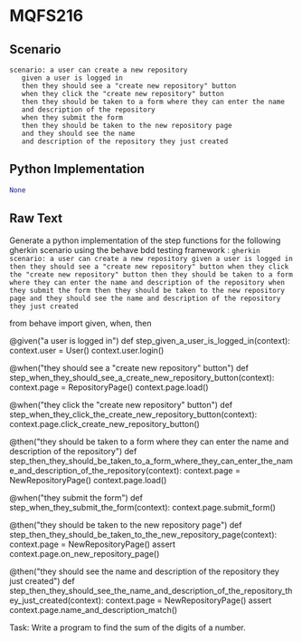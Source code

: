 # MQFS216
## Scenario
```gherkin
scenario: a user can create a new repository 
   given a user is logged in 
   then they should see a "create new repository" button 
   when they click the "create new repository" button 
   then they should be taken to a form where they can enter the name 
   and description of the repository 
   when they submit the form 
   then they should be taken to the new repository page 
   and they should see the name 
   and description of the repository they just created
```


## Python Implementation
```python
None
```


## Raw Text
Generate a python implementation of the step functions for the following gherkin scenario using the behave bdd testing framework : ```gherkin scenario: a user can create a new repository given a user is logged in then they should see a "create new repository" button when they click the "create new repository" button then they should be taken to a form where they can enter the name and description of the repository when they submit the form then they should be taken to the new repository page and they should see the name and description of the repository they just created ```



from behave import given, when, then

@given("a user is logged in")
def step_given_a_user_is_logged_in(context):
    context.user = User()
    context.user.login()

@when("they should see a \"create new repository\" button")
def step_when_they_should_see_a_create_new_repository_button(context):
    context.page = RepositoryPage()
    context.page.load()

@when("they click the \"create new repository\" button")
def step_when_they_click_the_create_new_repository_button(context):
    context.page.click_create_new_repository_button()

@then("they should be taken to a form where they can enter the name and description of the repository")
def step_then_they_should_be_taken_to_a_form_where_they_can_enter_the_name_and_description_of_the_repository(context):
    context.page = NewRepositoryPage()
    context.page.load()

@when("they submit the form")
def step_when_they_submit_the_form(context):
    context.page.submit_form()

@then("they should be taken to the new repository page")
def step_then_they_should_be_taken_to_the_new_repository_page(context):
    context.page = NewRepositoryPage()
    assert context.page.on_new_repository_page()

@then("they should see the name and description of the repository they just created")
def step_then_they_should_see_the_name_and_description_of_the_repository_they_just_created(context):
    context.page = NewRepositoryPage()
    assert context.page.name_and_description_match()


Task: Write a program to find the sum of the digits of a number.
